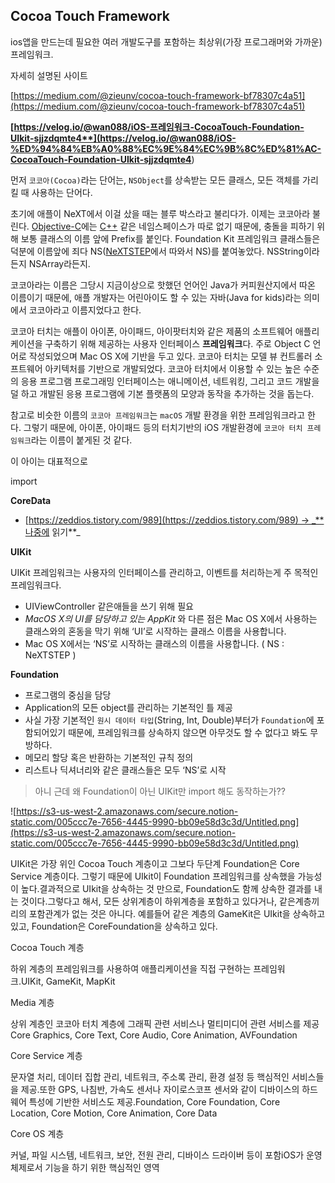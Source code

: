 
## Cocoa Touch Framework

ios앱을 만드는데 필요한 여러 개발도구를 포함하는 최상위(가장 프로그래머와 가까운) 프레임워크.

자세히 설명된 사이트

[https://medium.com/@zieunv/cocoa-touch-framework-bf78307c4a51](https://medium.com/@zieunv/cocoa-touch-framework-bf78307c4a51)

**[https://velog.io/@wan088/iOS-프레임워크-CocoaTouch-Foundation-UIkit-sjjzdqmte4**](https://velog.io/@wan088/iOS-%ED%94%84%EB%A0%88%EC%9E%84%EC%9B%8C%ED%81%AC-CocoaTouch-Foundation-UIkit-sjjzdqmte4**)

먼저 `코코아(Cocoa)`라는 단어는, `NSObject`를 상속받는 모든 클래스, 모든 객체를 가리킬 때 사용하는 단어다.

초기에 애플이 NeXT에서 이걸 샀을 때는 블루 박스라고 불리다가. 이제는 코코아라 불린다. [Objective-C](https://namu.wiki/w/Objective-C)에는 [C++](https://namu.wiki/w/C%2B%2B) 같은 네임스페이스가 따로 없기 때문에, 충돌을 피하기 위해 보통 클래스의 이름 앞에 Prefix를 붙인다. Foundation Kit 프레임워크 클래스들은 덕분에 이름앞에 죄다 NS([NeXTSTEP](https://namu.wiki/w/NeXTSTEP)에서 따와서 NS)를 붙여놓았다. NSString이라든지 NSArray라든지.

코코아라는 이름은 그당시 지금이상으로 핫했던 언어인 Java가 커피원산지에서 따온 이름이기 때문에, 애플 개발자는 어린아이도 할 수 있는 자바(Java for kids)라는 의미에서 코코아라고 이름지었다고 한다.

코코아 터치는 애플이 아이폰, 아이패드, 아이팟터치와 같은 제품의 소프트웨어 애플리케이션을 구축하기 위해 제공하는 사용자 인터페이스 **프레임워크**다. 주로 Object C 언어로 작성되었으며 Mac OS X에 기반을 두고 있다. 코코아 터치는 모델 뷰 컨트롤러 소프트웨어 아키텍처를 기반으로 개발되었다. 코코아 터치에서 이용할 수 있는 높은 수준의 응용 프로그램 프로그래밍 인터페이스는 애니메이션, 네트워킹, 그리고 코드 개발을 덜 하고 개발된 응용 프로그램에 기본 플랫폼의 모양과 동작을 추가하는 것을 돕는다.

참고로 비슷한 이름의 `코코아 프레임워크`는 `macOS` 개발 환경을 위한 프레임워크라고 한다. 그렇기 때문에, 아이폰, 아이패드 등의 터치기반의 iOS 개발환경에 `코코아 터치 프레임워크`라는 이름이 붙게된 것 같다.

이 아이는 대표적으로

import

**CoreData**

- [https://zeddios.tistory.com/989](https://zeddios.tistory.com/989) → _**나중에 읽기**_

**UIKit**

UIKit 프레임워크는 사용자의 인터페이스를 관리하고, 이벤트를 처리하는게 주 목적인 프레임워크다.

- UIViewController 같은애들을 쓰기 위해 필요
- _MacOS X의 UI를 담당하고 있는 AppKit_ 와 다른 점은 Mac OS X에서 사용하는 클래스와의 혼동을 막기 위해 ‘UI’로 시작하는 클래스 이름을 사용합니다.
- Mac OS X에서는 ‘NS’로 시작하는 클래스의 이름을 사용합니다. ( NS : NeXTSTEP )

**Foundation**

- 프로그램의 중심을 담당
- Application의 모든 object를 관리하는 기본적인 틀 제공
- 사실 가장 기본적인 `원시 데이터 타입`(String, Int, Double)부터가 `Foundation`에 포함되어있기 때문에, 프레임워크를 상속하지 않으면 아무것도 할 수 없다고 봐도 무방하다.
- 메모리 할당 혹은 반환하는 기본적인 규칙 정의
- 리스트나 딕셔너리와 같은 클래스들은 모두 ‘NS’로 시작

> 아니 근데 왜 Foundation이 아닌 UIKit만 import 해도 동작하는가??

![https://s3-us-west-2.amazonaws.com/secure.notion-static.com/005ccc7e-7656-4445-9990-bb09e58d3c3d/Untitled.png](https://s3-us-west-2.amazonaws.com/secure.notion-static.com/005ccc7e-7656-4445-9990-bb09e58d3c3d/Untitled.png)

UIKit은 가장 위인 Cocoa Touch 계층이고 그보다 두단계 Foundation은 Core Service 계층이다. 그렇기 때문에 UIkit이 Foundation 프레임워크를 상속했을 가능성이 높다.결과적으로 UIkit을 상속하는 것 만으로, Foundation도 함께 상속한 결과를 내는 것이다.그렇다고 해서, 모든 상위계층이 하위계층을 포함하고 있다거나, 같은계층끼리의 포함관계가 없는 것은 아니다. 예를들어 같은 계층의 GameKit은 UIkit을 상속하고있고, Foundation은 CoreFoundation을 상속하고 있다.

Cocoa Touch 계층

하위 계층의 프레임워크를 사용하여 애플리케이션을 직접 구현하는 프레임워크.UIKit, GameKit, MapKit

Media 계층

상위 계층인 코코아 터치 계층에 그래픽 관련 서비스나 멀티미디어 관련 서비스를 제공Core Graphics, Core Text, Core Audio, Core Animation, AVFoundation

Core Service 계층

문자열 처리, 데이터 집합 관리, 네트워크, 주소록 관리, 환경 설정 등 핵심적인 서비스들을 제공.또한 GPS, 나침반, 가속도 센서나 자이로스코프 센서와 같이 디바이스의 하드웨어 특성에 기반한 서비스도 제공.Foundation, Core Foundation, Core Location, Core Motion, Core Animation, Core Data

Core OS 계층

커널, 파일 시스템, 네트워크, 보안, 전원 관리, 디바이스 드라이버 등이 포함iOS가 운영 체제로서 기능을 하기 위한 핵심적인 영역